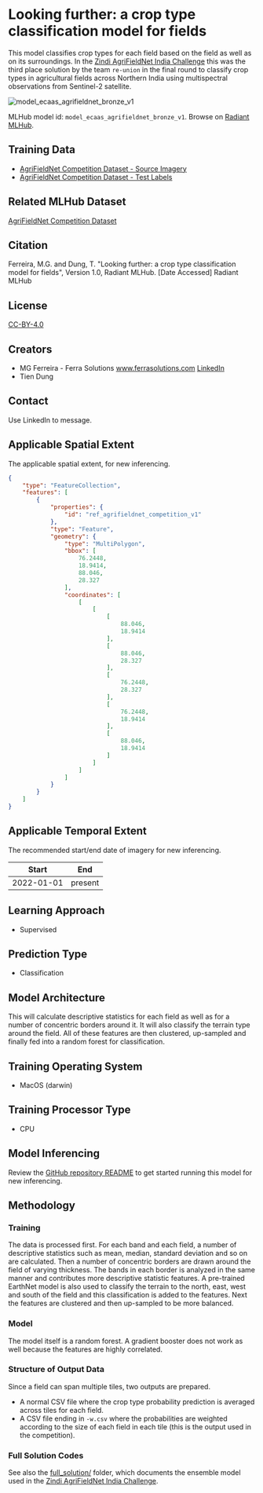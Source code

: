 # Looking further: a crop type classification model for fields

This model classifies crop types for each field based on the field as well as on its surroundings.
In the [Zindi AgriFieldNet India Challenge](https://zindi.africa/competitions/agrifieldnet-india-challenge)
this was the third place solution by the team `re-union` in the final round to classify crop
types in agricultural fields across Northern India using multispectral
observations from Sentinel-2 satellite.

![model_ecaas_agrifieldnet_bronze_v1](https://radiantmlhub.blob.core.windows.net/frontend-ml-model-images/model_ecaas_agrifieldnet_bronze_v1.png)

MLHub model id: `model_ecaas_agrifieldnet_bronze_v1`. Browse on [Radiant MLHub](https://mlhub.earth/model/model_ecaas_agrifieldnet_bronze_v1).

## Training Data

- [AgriFieldNet Competition Dataset - Source Imagery](https://api.radiant.earth/mlhub/v1/collections/ref_agrifieldnet_competition_v1_source)
- [AgriFieldNet Competition Dataset - Test Labels](https://api.radiant.earth/mlhub/v1/collections/ref_agrifieldnet_competition_v1_labels_train)

## Related MLHub Dataset

[AgriFieldNet Competition Dataset](https://mlhub.earth/data/ref_agrifieldnet_competition_v1)

## Citation

Ferreira, M.G. and Dung, T. "Looking further: a crop type classification model for fields", Version 1.0, Radiant MLHub. [Date Accessed] Radiant MLHub

## License

[CC-BY-4.0](../LICENSE)

## Creators

- MG Ferreira - Ferra Solutions www.ferrasolutions.com [LinkedIn](https://www.linkedin.com/in/mg-ferreira-35534)
- Tien Dung

## Contact

Use LinkedIn to message.

## Applicable Spatial Extent

The applicable spatial extent, for new inferencing.

```geojson
{
    "type": "FeatureCollection",
    "features": [
        {
            "properties": {
                "id": "ref_agrifieldnet_competition_v1"
            },
            "type": "Feature",
            "geometry": {
                "type": "MultiPolygon",
                "bbox": [
                    76.2448,
                    18.9414,
                    88.046,
                    28.327
                ],
                "coordinates": [
                    [
                        [
                            [
                                88.046,
                                18.9414
                            ],
                            [
                                88.046,
                                28.327
                            ],
                            [
                                76.2448,
                                28.327
                            ],
                            [
                                76.2448,
                                18.9414
                            ],
                            [
                                88.046,
                                18.9414
                            ]
                        ]
                    ]
                ]
            }
        }
    ]
}
```

## Applicable Temporal Extent

The recommended start/end date of imagery for new inferencing.

| Start | End |
|-------|-----|
| 2022-01-01 | present |

## Learning Approach

- Supervised

## Prediction Type

- Classification

## Model Architecture

This will calculate descriptive statistics for each field as well as for a
number of concentric borders around it. It will also classify the terrain type
around the field. All of these features are then clustered, up-sampled and
finally fed into a random forest for classification.

## Training Operating System

- MacOS (darwin)

## Training Processor Type

- CPU

## Model Inferencing

Review the [GitHub repository README](../README.md) to get started running
this model for new inferencing.

## Methodology

### Training

The data is processed first. For each band and each field, a number of
descriptive statistics such as mean, median, standard deviation and so on are
calculated. Then a number of concentric borders are drawn around the field of
varying thickness. The bands in each border is analyzed in the same manner and
contributes more descriptive statistic features. A pre-trained EarthNet model
is also used to classify the terrain to the north, east, west and south of the
field and this classification is added to the features. Next the features are
clustered and then up-sampled to be more balanced.

### Model

The model itself is a random forest. A gradient booster does not work as well
because the features are highly correlated.

### Structure of Output Data

Since a field can span multiple tiles, two outputs are prepared.

- A normal CSV file where the crop type probability prediction is averaged across tiles for each field.
- A CSV file ending in `-w.csv` where the probabilities are weighted according to the size of each field in each tile (this is the output used in the competition).

### Full Solution Codes

See also the [full_solution/](../full_solution/README.md) folder, which
documents the ensemble model used in the
[Zindi AgriFieldNet India Challenge](https://zindi.africa/competitions/agrifieldnet-india-challenge).
